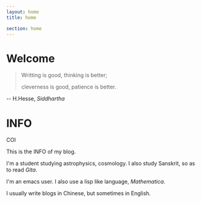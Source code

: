 ```yaml
---
layout: home
title: home

section: home
---
```




Welcome
=======

> Writting is good, thinking is better;
>
> cleverness is good, patience is better.

-- H.Hesse, <i>Siddhartha</i></p>


INFO
======


COI

This is the INFO of my blog.

I'm a student studying astrophysics, cosmology. I also study Sanskrit, so as to read _Gita_.

I'm an emacs user. I also use a lisp like language, _Mathematica_.

I usually write blogs in Chinese, but sometimes in English.

